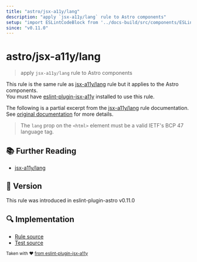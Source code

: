 ```yaml
---
title: "astro/jsx-a11y/lang"
description: "apply `jsx-a11y/lang` rule to Astro components"
setup: "import ESLintCodeBlock from '../docs-build/src/components/ESLintCodeBlockWrap.astro'"
since: "v0.11.0"
---
```


# astro/jsx-a11y/lang

> apply `jsx-a11y/lang` rule to Astro components

This rule is the same rule as [jsx-a11y/lang] rule but it applies to the Astro components.  
You must have [eslint-plugin-jsx-a11y] installed to use this rule.

[eslint-plugin-jsx-a11y]: https://github.com/jsx-eslint/eslint-plugin-jsx-a11y
[jsx-a11y/lang]: https://github.com/jsx-eslint/eslint-plugin-jsx-a11y/tree/HEAD/docs/rules/lang.md

The following is a partial excerpt from the [jsx-a11y/lang] rule documentation. See [original documentation][jsx-a11y/lang] for more details.

> The `lang` prop on the `<html>` element must be a valid IETF's BCP 47 language tag.

## :books: Further Reading

- [jsx-a11y/lang]

## :rocket: Version

This rule was introduced in eslint-plugin-astro v0.11.0

## :mag: Implementation

- [Rule source](https://github.com/ota-meshi/eslint-plugin-astro/blob/main/src/rules/jsx-a11y/lang.ts)
- [Test source](https://github.com/ota-meshi/eslint-plugin-astro/blob/main/tests/src/rules/jsx-a11y/lang.ts)

<sup>Taken with ❤️ [from eslint-plugin-jsx-a11y](https://github.com/jsx-eslint/eslint-plugin-jsx-a11y/tree/HEAD/docs/rules/lang.md)</sup>
